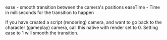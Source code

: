 ease - smooth transition between the camera's positions
easeTime - Time in milliseconds for the transition to happen

If you have created a script (rendering) camera, and want to go back to the 
character (gameplay) camera, call this native with render set to 0.
Setting ease to 1 will smooth the transition.